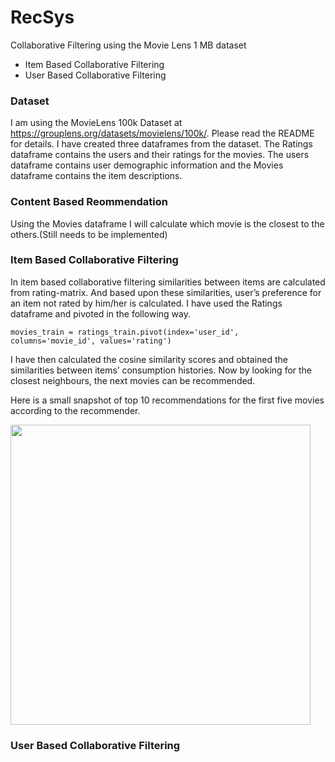 # RecSys
Collaborative Filtering using the Movie Lens 1 MB dataset
- Item Based Collaborative Filtering
- User Based Collaborative Filtering

### Dataset
I am using the MovieLens 100k Dataset at https://grouplens.org/datasets/movielens/100k/. Please read the README for details.
I have created three dataframes from the dataset. The Ratings dataframe contains the users and their ratings for the movies. The users dataframe contains user demographic information and the Movies dataframe contains the item descriptions.

### Content Based Reommendation
Using the Movies dataframe I will calculate which movie is the closest to the others.(Still needs to be implemented)

### Item Based Collaborative Filtering
In item based collaborative filtering similarities between items are calculated from rating-matrix. And based upon these similarities, user’s preference for an item not rated by him/her is calculated. I have used the Ratings dataframe and pivoted in the following way.
```
movies_train = ratings_train.pivot(index='user_id', columns='movie_id', values='rating')
```
I have then calculated the cosine similarity scores and obtained the similarities between items’ consumption histories. Now by looking for the closest neighbours, the next movies can be recommended.

Here is a small snapshot of top 10 recommendations for the first five movies according to the recommender.

<a href="url"><img src="https://github.com/bhavikajalli/RecSys/tree/master/images/recommendations_10.png" align="center" width="480" ></a>

### User Based Collaborative Filtering
